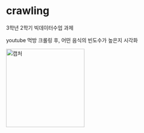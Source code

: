 # crawling
3학년 2학기 빅데이터수업 과제

youtube 먹방 크롤링 후, 어떤 음식의 빈도수가 높은지 시각화

<img width="214" alt="캡처" src="https://user-images.githubusercontent.com/57060127/76674502-891c1a00-65f3-11ea-9062-1f7cc7cc43d2.PNG">
